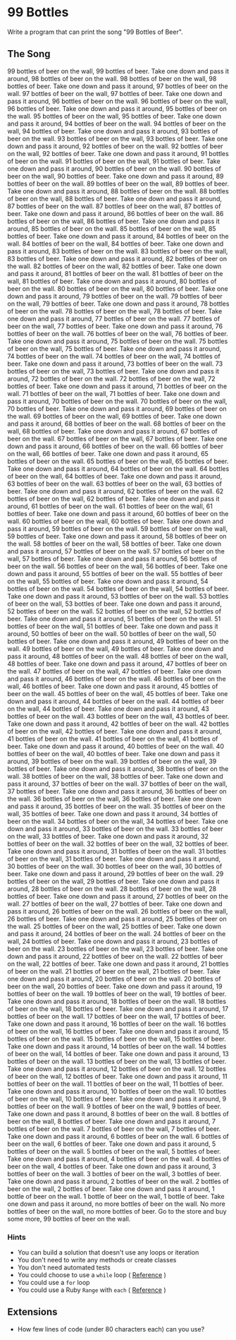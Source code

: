 # 99 Bottles

Write a program that can print the song "99 Bottles of Beer".

## The Song

99 bottles of beer on the wall, 99 bottles of beer.
Take one down and pass it around, 98 bottles of beer on the wall.
98 bottles of beer on the wall, 98 bottles of beer.
Take one down and pass it around, 97 bottles of beer on the wall.
97 bottles of beer on the wall, 97 bottles of beer.
Take one down and pass it around, 96 bottles of beer on the wall.
96 bottles of beer on the wall, 96 bottles of beer.
Take one down and pass it around, 95 bottles of beer on the wall.
95 bottles of beer on the wall, 95 bottles of beer.
Take one down and pass it around, 94 bottles of beer on the wall.
94 bottles of beer on the wall, 94 bottles of beer.
Take one down and pass it around, 93 bottles of beer on the wall.
93 bottles of beer on the wall, 93 bottles of beer.
Take one down and pass it around, 92 bottles of beer on the wall.
92 bottles of beer on the wall, 92 bottles of beer.
Take one down and pass it around, 91 bottles of beer on the wall.
91 bottles of beer on the wall, 91 bottles of beer.
Take one down and pass it around, 90 bottles of beer on the wall.
90 bottles of beer on the wall, 90 bottles of beer.
Take one down and pass it around, 89 bottles of beer on the wall.
89 bottles of beer on the wall, 89 bottles of beer.
Take one down and pass it around, 88 bottles of beer on the wall.
88 bottles of beer on the wall, 88 bottles of beer.
Take one down and pass it around, 87 bottles of beer on the wall.
87 bottles of beer on the wall, 87 bottles of beer.
Take one down and pass it around, 86 bottles of beer on the wall.
86 bottles of beer on the wall, 86 bottles of beer.
Take one down and pass it around, 85 bottles of beer on the wall.
85 bottles of beer on the wall, 85 bottles of beer.
Take one down and pass it around, 84 bottles of beer on the wall.
84 bottles of beer on the wall, 84 bottles of beer.
Take one down and pass it around, 83 bottles of beer on the wall.
83 bottles of beer on the wall, 83 bottles of beer.
Take one down and pass it around, 82 bottles of beer on the wall.
82 bottles of beer on the wall, 82 bottles of beer.
Take one down and pass it around, 81 bottles of beer on the wall.
81 bottles of beer on the wall, 81 bottles of beer.
Take one down and pass it around, 80 bottles of beer on the wall.
80 bottles of beer on the wall, 80 bottles of beer.
Take one down and pass it around, 79 bottles of beer on the wall.
79 bottles of beer on the wall, 79 bottles of beer.
Take one down and pass it around, 78 bottles of beer on the wall.
78 bottles of beer on the wall, 78 bottles of beer.
Take one down and pass it around, 77 bottles of beer on the wall.
77 bottles of beer on the wall, 77 bottles of beer.
Take one down and pass it around, 76 bottles of beer on the wall.
76 bottles of beer on the wall, 76 bottles of beer.
Take one down and pass it around, 75 bottles of beer on the wall.
75 bottles of beer on the wall, 75 bottles of beer.
Take one down and pass it around, 74 bottles of beer on the wall.
74 bottles of beer on the wall, 74 bottles of beer.
Take one down and pass it around, 73 bottles of beer on the wall.
73 bottles of beer on the wall, 73 bottles of beer.
Take one down and pass it around, 72 bottles of beer on the wall.
72 bottles of beer on the wall, 72 bottles of beer.
Take one down and pass it around, 71 bottles of beer on the wall.
71 bottles of beer on the wall, 71 bottles of beer.
Take one down and pass it around, 70 bottles of beer on the wall.
70 bottles of beer on the wall, 70 bottles of beer.
Take one down and pass it around, 69 bottles of beer on the wall.
69 bottles of beer on the wall, 69 bottles of beer.
Take one down and pass it around, 68 bottles of beer on the wall.
68 bottles of beer on the wall, 68 bottles of beer.
Take one down and pass it around, 67 bottles of beer on the wall.
67 bottles of beer on the wall, 67 bottles of beer.
Take one down and pass it around, 66 bottles of beer on the wall.
66 bottles of beer on the wall, 66 bottles of beer.
Take one down and pass it around, 65 bottles of beer on the wall.
65 bottles of beer on the wall, 65 bottles of beer.
Take one down and pass it around, 64 bottles of beer on the wall.
64 bottles of beer on the wall, 64 bottles of beer.
Take one down and pass it around, 63 bottles of beer on the wall.
63 bottles of beer on the wall, 63 bottles of beer.
Take one down and pass it around, 62 bottles of beer on the wall.
62 bottles of beer on the wall, 62 bottles of beer.
Take one down and pass it around, 61 bottles of beer on the wall.
61 bottles of beer on the wall, 61 bottles of beer.
Take one down and pass it around, 60 bottles of beer on the wall.
60 bottles of beer on the wall, 60 bottles of beer.
Take one down and pass it around, 59 bottles of beer on the wall.
59 bottles of beer on the wall, 59 bottles of beer.
Take one down and pass it around, 58 bottles of beer on the wall.
58 bottles of beer on the wall, 58 bottles of beer.
Take one down and pass it around, 57 bottles of beer on the wall.
57 bottles of beer on the wall, 57 bottles of beer.
Take one down and pass it around, 56 bottles of beer on the wall.
56 bottles of beer on the wall, 56 bottles of beer.
Take one down and pass it around, 55 bottles of beer on the wall.
55 bottles of beer on the wall, 55 bottles of beer.
Take one down and pass it around, 54 bottles of beer on the wall.
54 bottles of beer on the wall, 54 bottles of beer.
Take one down and pass it around, 53 bottles of beer on the wall.
53 bottles of beer on the wall, 53 bottles of beer.
Take one down and pass it around, 52 bottles of beer on the wall.
52 bottles of beer on the wall, 52 bottles of beer.
Take one down and pass it around, 51 bottles of beer on the wall.
51 bottles of beer on the wall, 51 bottles of beer.
Take one down and pass it around, 50 bottles of beer on the wall.
50 bottles of beer on the wall, 50 bottles of beer.
Take one down and pass it around, 49 bottles of beer on the wall.
49 bottles of beer on the wall, 49 bottles of beer.
Take one down and pass it around, 48 bottles of beer on the wall.
48 bottles of beer on the wall, 48 bottles of beer.
Take one down and pass it around, 47 bottles of beer on the wall.
47 bottles of beer on the wall, 47 bottles of beer.
Take one down and pass it around, 46 bottles of beer on the wall.
46 bottles of beer on the wall, 46 bottles of beer.
Take one down and pass it around, 45 bottles of beer on the wall.
45 bottles of beer on the wall, 45 bottles of beer.
Take one down and pass it around, 44 bottles of beer on the wall.
44 bottles of beer on the wall, 44 bottles of beer.
Take one down and pass it around, 43 bottles of beer on the wall.
43 bottles of beer on the wall, 43 bottles of beer.
Take one down and pass it around, 42 bottles of beer on the wall.
42 bottles of beer on the wall, 42 bottles of beer.
Take one down and pass it around, 41 bottles of beer on the wall.
41 bottles of beer on the wall, 41 bottles of beer.
Take one down and pass it around, 40 bottles of beer on the wall.
40 bottles of beer on the wall, 40 bottles of beer.
Take one down and pass it around, 39 bottles of beer on the wall.
39 bottles of beer on the wall, 39 bottles of beer.
Take one down and pass it around, 38 bottles of beer on the wall.
38 bottles of beer on the wall, 38 bottles of beer.
Take one down and pass it around, 37 bottles of beer on the wall.
37 bottles of beer on the wall, 37 bottles of beer.
Take one down and pass it around, 36 bottles of beer on the wall.
36 bottles of beer on the wall, 36 bottles of beer.
Take one down and pass it around, 35 bottles of beer on the wall.
35 bottles of beer on the wall, 35 bottles of beer.
Take one down and pass it around, 34 bottles of beer on the wall.
34 bottles of beer on the wall, 34 bottles of beer.
Take one down and pass it around, 33 bottles of beer on the wall.
33 bottles of beer on the wall, 33 bottles of beer.
Take one down and pass it around, 32 bottles of beer on the wall.
32 bottles of beer on the wall, 32 bottles of beer.
Take one down and pass it around, 31 bottles of beer on the wall.
31 bottles of beer on the wall, 31 bottles of beer.
Take one down and pass it around, 30 bottles of beer on the wall.
30 bottles of beer on the wall, 30 bottles of beer.
Take one down and pass it around, 29 bottles of beer on the wall.
29 bottles of beer on the wall, 29 bottles of beer.
Take one down and pass it around, 28 bottles of beer on the wall.
28 bottles of beer on the wall, 28 bottles of beer.
Take one down and pass it around, 27 bottles of beer on the wall.
27 bottles of beer on the wall, 27 bottles of beer.
Take one down and pass it around, 26 bottles of beer on the wall.
26 bottles of beer on the wall, 26 bottles of beer.
Take one down and pass it around, 25 bottles of beer on the wall.
25 bottles of beer on the wall, 25 bottles of beer.
Take one down and pass it around, 24 bottles of beer on the wall.
24 bottles of beer on the wall, 24 bottles of beer.
Take one down and pass it around, 23 bottles of beer on the wall.
23 bottles of beer on the wall, 23 bottles of beer.
Take one down and pass it around, 22 bottles of beer on the wall.
22 bottles of beer on the wall, 22 bottles of beer.
Take one down and pass it around, 21 bottles of beer on the wall.
21 bottles of beer on the wall, 21 bottles of beer.
Take one down and pass it around, 20 bottles of beer on the wall.
20 bottles of beer on the wall, 20 bottles of beer.
Take one down and pass it around, 19 bottles of beer on the wall.
19 bottles of beer on the wall, 19 bottles of beer.
Take one down and pass it around, 18 bottles of beer on the wall.
18 bottles of beer on the wall, 18 bottles of beer.
Take one down and pass it around, 17 bottles of beer on the wall.
17 bottles of beer on the wall, 17 bottles of beer.
Take one down and pass it around, 16 bottles of beer on the wall.
16 bottles of beer on the wall, 16 bottles of beer.
Take one down and pass it around, 15 bottles of beer on the wall.
15 bottles of beer on the wall, 15 bottles of beer.
Take one down and pass it around, 14 bottles of beer on the wall.
14 bottles of beer on the wall, 14 bottles of beer.
Take one down and pass it around, 13 bottles of beer on the wall.
13 bottles of beer on the wall, 13 bottles of beer.
Take one down and pass it around, 12 bottles of beer on the wall.
12 bottles of beer on the wall, 12 bottles of beer.
Take one down and pass it around, 11 bottles of beer on the wall.
11 bottles of beer on the wall, 11 bottles of beer.
Take one down and pass it around, 10 bottles of beer on the wall.
10 bottles of beer on the wall, 10 bottles of beer.
Take one down and pass it around, 9 bottles of beer on the wall.
9 bottles of beer on the wall, 9 bottles of beer.
Take one down and pass it around, 8 bottles of beer on the wall.
8 bottles of beer on the wall, 8 bottles of beer.
Take one down and pass it around, 7 bottles of beer on the wall.
7 bottles of beer on the wall, 7 bottles of beer.
Take one down and pass it around, 6 bottles of beer on the wall.
6 bottles of beer on the wall, 6 bottles of beer.
Take one down and pass it around, 5 bottles of beer on the wall.
5 bottles of beer on the wall, 5 bottles of beer.
Take one down and pass it around, 4 bottles of beer on the wall.
4 bottles of beer on the wall, 4 bottles of beer.
Take one down and pass it around, 3 bottles of beer on the wall.
3 bottles of beer on the wall, 3 bottles of beer.
Take one down and pass it around, 2 bottles of beer on the wall.
2 bottles of beer on the wall, 2 bottles of beer.
Take one down and pass it around, 1 bottle of beer on the wall.
1 bottle of beer on the wall, 1 bottle of beer.
Take one down and pass it around, no more bottles of beer on the wall.
No more bottles of beer on the wall, no more bottles of beer.
Go to the store and buy some more, 99 bottles of beer on the wall.

### Hints

* You can build a solution that doesn't use any loops or iteration
* You don't need to write any methods or create classes
* You don't need automated tests
* You could choose to use a `while` loop ( [Reference](http://ruby.bastardsbook.com/chapters/loops/) )
* You could use a `for` loop
* You could use a Ruby `Range` with `each` ( [Reference](http://www.ruby-doc.org/core-2.1.5/Range.html#method-i-each) )

## Extensions

* How few lines of code (under 80 characters each) can you use?
